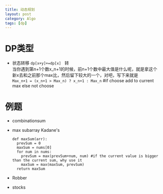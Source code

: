 ```yaml
---
title: 动态规划
layout: post
category: Algo
tags: [dp]
---
```


# DP类型
* 状态转移 `dp[x+y]+=dp[x]`  
转  
当你遇到第n+1个数x_n+1的时候，前n+1个数中最大值是什么呢，就是拿这个新x去和之前那个max比，然后留下较大的一个，对吧，写下来就是  
`Max_n+1 = (x_n+1 > Max_n) ? x_n+1 : Max_n` #if choose add to current max else not choose  
# 例题 
* combinationsum
* max subarray Kadane's

  ```
  def maxSum(arr):
    prevSum = 0
    maxSum = nums[0]
    for num in nums:
      prevSum = max(prevSum+num, num) #if the current value is bigger than the current sum, why use it
      maxSum = max(maxSum, prevSum)
    return maxSum
  ```
* Robber
* stocks
